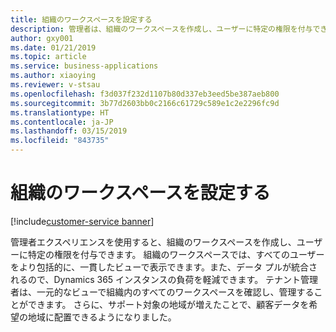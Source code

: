 ```yaml
---
title: 組織のワークスペースを設定する
description: 管理者は、組織のワークスペースを作成し、ユーザーに特定の権限を付与できます。
author: gxy001
ms.date: 01/21/2019
ms.topic: article
ms.service: business-applications
ms.author: xiaoying
ms.reviewer: v-stsau
ms.openlocfilehash: f3d037f232d1107b80d337eb3eed5be387aeb800
ms.sourcegitcommit: 3b77d2603bb0c2166c61729c589e1c2e2296fc9d
ms.translationtype: HT
ms.contentlocale: ja-JP
ms.lasthandoff: 03/15/2019
ms.locfileid: "843735"
---
```

# <a name="set-up-organizational-workspaces"></a>組織のワークスペースを設定する 
[!include[customer-service banner](../../../includes/dynamics365-ai-customer-service.md)]


管理者エクスペリエンスを使用すると、組織のワークスペースを作成し、ユーザーに特定の権限を付与できます。 組織のワークスペースでは、すべてのユーザーをより包括的に、一貫したビューで表示できます。また、データ プルが統合されるので、Dynamics 365 インスタンスの負荷を軽減できます。 テナント管理者は、一元的なビューで組織内のすべてのワークスペースを確認し、管理することができます。 さらに、サポート対象の地域が増えたことで、顧客データを希望の地域に配置できるようになりました。
